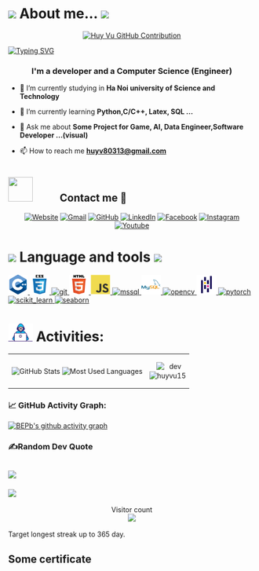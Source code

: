 # <img src="https://emojis.slackmojis.com/emojis/images/1531849430/4246/blob-sunglasses.gif?1531849430" width="50"> About me...  <img src="https://media.giphy.com/media/12oufCB0MyZ1Go/giphy.gif" width="50">
<p align="center">
  <a href="https://github.com/alsiam">
    <img src="https://github-profile-summary-cards.vercel.app/api/cards/profile-details?username=huyvu15&theme=vue" alt="Huy Vu GitHub Contribution"/>
  </a>
</p> 

<!--   my-ticker -->    
[![Typing SVG](https://readme-typing-svg.herokuapp.com?color=%2336BCF7&center=true&vCenter=true&width=1000&height=100&lines=Hi+there+👋,+I+am+Vũ+Huy;++Welcome+to+My+Profile!;+I+just+started+programmer;Always+learning+new+things+;+Passion+study+Data;Kaggle+community+member)](https://git.io/typing-svg)


<h3 align="center"> I'm a developer and a Computer Science (Engineer)</h3>


- 🔭 I’m currently studying in **Ha Noi university of Science and Technology**

- 🌱 I’m currently learning **Python,C/C++, Latex, SQL ...**

- 💬 Ask me about **Some Project for Game, AI, Data Engineer,Software Developer ...(visual)**

- 📫 How to reach me **huyv80313@gmail.com**


# <h2 align="left" > <img src="https://media.giphy.com/media/iY8CRBdQXODJSCERIr/giphy.gif" width="50" height="50" style="margin-right: 50px;"> Contact  me 🤝 </h2>
<p align="center">
  <a href="https://huyvu15.github.io/portfolio/"><img src="https://img.icons8.com/bubbles/50/000000/web.png" alt="Website"/></a>
	<a href="huyv80313@gmail.com"><img src="https://img.icons8.com/bubbles/50/000000/gmail.png" alt="Gmail"/></a>
	<a href="https://github.com/huyvu15"><img src="https://img.icons8.com/bubbles/50/000000/github.png" alt="GitHub"/></a>
	<a href="https://www.linkedin.com/in/huy-v%C5%A9-077627229/"><img src="https://img.icons8.com/bubbles/50/000000/linkedin.png" alt="LinkedIn"/></a>
	<a href="https://www.facebook.com/profile.php?id=100042139878268"><img src="https://img.icons8.com/bubbles/50/000000/facebook-new.png" alt="Facebook"/></a>
	<a href="https://www.instagram.com/huyv015/"><img src="https://img.icons8.com/bubbles/50/000000/instagram.png" alt="Instagram"/></a>
	<a href="https://www.youtube.com/@HuyVu66666"><img src="https://img.icons8.com/bubbles/50/000000/youtube.png" alt="Youtube"/></a>
	
</p>
 
# <img src="https://media.giphy.com/media/VgCDAzcKvsR6OM0uWg/giphy.gif" width="50"> Language and tools <img src="https://c.tenor.com/SOVMSXmWB1kAAAAi/tony-star-jumping.gif" width="70"> <!-- hình ngôi sao -->
<p align="left"><a href="https://www.w3schools.com/cpp/" target="_blank" rel="noreferrer"> <img src="https://raw.githubusercontent.com/devicons/devicon/master/icons/cplusplus/cplusplus-original.svg" alt="cplusplus" width="40" height="40"/> </a><a href="https://www.w3schools.com/css/" target="_blank" rel="noreferrer"> <img src="https://raw.githubusercontent.com/devicons/devicon/master/icons/css3/css3-original-wordmark.svg" alt="css3" width="40" height="40"/> </a><a href="https://git-scm.com/" target="_blank" rel="noreferrer"> <img src="https://www.vectorlogo.zone/logos/git-scm/git-scm-icon.svg" alt="git" width="40" height="40"/> </a><a href="https://www.w3.org/html/" target="_blank" rel="noreferrer"> <img src="https://raw.githubusercontent.com/devicons/devicon/master/icons/html5/html5-original-wordmark.svg" alt="html5" width="40" height="40"/> </a><a href="https://developer.mozilla.org/en-US/docs/Web/JavaScript" target="_blank" rel="noreferrer"> <img src="https://raw.githubusercontent.com/devicons/devicon/master/icons/javascript/javascript-original.svg" alt="javascript" width="40" height="40"/> </a><a href="https://www.microsoft.com/en-us/sql-server" target="_blank" rel="noreferrer"> <img src="https://www.svgrepo.com/show/303229/microsoft-sql-server-logo.svg" alt="mssql" width="40" height="40"/> </a><a href="https://www.mysql.com/" target="_blank" rel="noreferrer"> <img src="https://raw.githubusercontent.com/devicons/devicon/master/icons/mysql/mysql-original-wordmark.svg" alt="mysql" width="40" height="40"/> </a> <a href="https://opencv.org/" target="_blank" rel="noreferrer"> <img src="https://www.vectorlogo.zone/logos/opencv/opencv-icon.svg" alt="opencv" width="40" height="40"/> </a><a href="https://pandas.pydata.org/" target="_blank" rel="noreferrer"> <img src="https://raw.githubusercontent.com/devicons/devicon/2ae2a900d2f041da66e950e4d48052658d850630/icons/pandas/pandas-original.svg" alt="pandas" width="40" height="40"/> </a><a href="https://pytorch.org/" target="_blank" rel="noreferrer"> <img src="https://www.vectorlogo.zone/logos/pytorch/pytorch-icon.svg" alt="pytorch" width="40" height="40"/> </a> <a href="https://scikit-learn.org/" target="_blank" rel="noreferrer"> <img src="https://upload.wikimedia.org/wikipedia/commons/0/05/Scikit_learn_logo_small.svg" alt="scikit_learn" width="40" height="40"/> </a><a href="https://seaborn.pydata.org/" target="_blank" rel="noreferrer"> <img src="https://seaborn.pydata.org/_images/logo-mark-lightbg.svg" alt="seaborn" width="40" height="40"/> </a> </p>


# <img src="https://raw.githubusercontent.com/dev-akshat/archive/main/images/gifs/others/dev_boy.gif" width="50"> Activities:

<table style="width:80%;">
  <tr>
    <td>
       <img alt="GitHub Stats" src="https://github-readme-stats.vercel.app/api?username=huyvu15&show_icons=true&theme=buefy&hide_border=true" alt="huyvu15" width="100%"/>  
      <img alt="Most Used Languages" src="https://github-readme-stats.vercel.app/api/top-langs/?username=huyvu15&langs_count=8&layout=compact&theme=buefy&hide_border=true" alt="huyvu15" width="80%"/>
    </td>
    <td>
      <p align="center"> 
        <!-- img src="https://cdn.dribbble.com/users/1059583/screenshots/4171367/coding-freak.gif" alt="dev" width="80%"/ -->
	<!--img align='right' src="https://media.giphy.com/media/M9gbBd9nbDrOTu1Mqx/giphy.gif" alt="dev" width="80%"-->
	<img align='right' src="https://nordiccoder.com/app/uploads/2019/03/front-end-developers-openings-1.gif" alt="dev" width="80%">
        <p><img align="center" src="https://github-readme-streak-stats.herokuapp.com/?user=huyvu15&" alt="huyvu15" width = "1000%" /></p>
      </p>
    </td>
  </tr>
</table>

<!--   GitHub stats graph -->
### 📈 GitHub Activity Graph:
[![BEPb's github activity graph](https://github-readme-activity-graph.cyclic.app/graph?username=Huyvu15&theme=github-compact)](https://github.com/BEPb/github-readme-activity-graph)


### ✍️Random Dev Quote 
![](https://quotes-github-readme.vercel.app/api?type=horizontal&theme=vue)
---
[![](https://visitcount.itsvg.in/api?id=huyvu15&icon=0&color=0)](https://visitcount.itsvg.in)

<p align="center"> 
  Visitor count<br>
  <img src="https://profile-counter.glitch.me/huyvu15/count.svg" />
</p> 

 
<!--![](http://github-profile-summary-cards.vercel.app/api/cards/productive-time?username=huyvu15&theme=nord_bright&utcOffset=2)-->



Target longest streak up to 365 day.
## Some certificate

